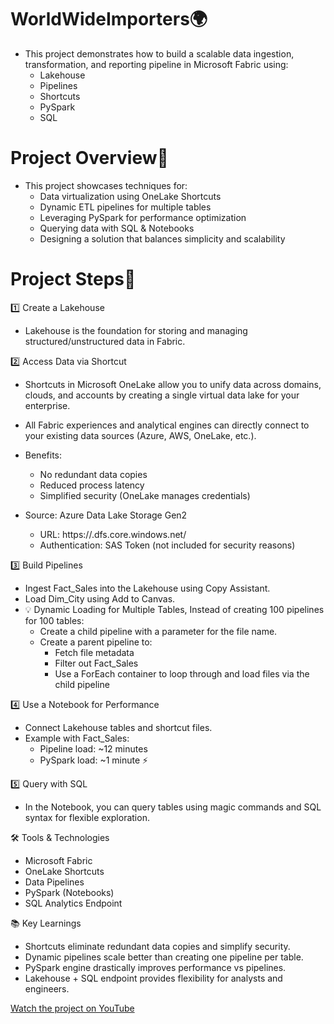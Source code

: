 

# WorldWideImporters🌍

- This project demonstrates how to build a scalable data ingestion, transformation, and reporting pipeline in Microsoft Fabric using:
  -	Lakehouse
  -	Pipelines
  -	Shortcuts
  -	PySpark
  -	SQL
# Project Overview📌
- This project showcases techniques for:
  - Data virtualization using OneLake Shortcuts
  - Dynamic ETL pipelines for multiple tables
  - Leveraging PySpark for performance optimization
  - Querying data with SQL & Notebooks
  - Designing a solution that balances simplicity and scalability

 
# Project Steps🚀
1️⃣ Create a Lakehouse
- Lakehouse is the foundation for storing and managing structured/unstructured data in Fabric.



2️⃣ Access Data via Shortcut
- Shortcuts in Microsoft OneLake allow you to unify data across domains, clouds, and accounts by creating a single virtual data lake for your enterprise.

- All Fabric experiences and analytical engines can directly connect to your existing data sources (Azure, AWS, OneLake, etc.).

- Benefits:
  - No redundant data copies
  - Reduced process latency
  - Simplified security (OneLake manages credentials)
- Source: Azure Data Lake Storage Gen2
  - URL: https://<your-storage-account>.dfs.core.windows.net/
  - Authentication: SAS Token (not included for security reasons)



3️⃣ Build Pipelines
- Ingest Fact_Sales into the Lakehouse using Copy Assistant.
- Load Dim_City using Add to Canvas.
- 💡 Dynamic Loading for Multiple Tables, Instead of creating 100 pipelines for 100 tables:
    - Create a child pipeline with a parameter for the file name.
    - Create a parent pipeline to:
      - Fetch file metadata
      - Filter out Fact_Sales
      - Use a ForEach container to loop through and load files via the child pipeline



4️⃣ Use a Notebook for Performance
- Connect Lakehouse tables and shortcut files.
- Example with Fact_Sales:
  - Pipeline load: ~12 minutes
  - PySpark load: ~1 minute ⚡



5️⃣ Query with SQL
- In the Notebook, you can query tables using magic commands and SQL syntax for flexible exploration.


🛠️ Tools & Technologies
- Microsoft Fabric
- OneLake Shortcuts
- Data Pipelines
- PySpark (Notebooks)
- SQL Analytics Endpoint



📚 Key Learnings
- Shortcuts eliminate redundant data copies and simplify security.
- Dynamic pipelines scale better than creating one pipeline per table.
- PySpark engine drastically improves performance vs pipelines.
- Lakehouse + SQL endpoint provides flexibility for analysts and engineers.

[Watch the project on YouTube](https://youtu.be/fCnlzTd5n8E?si=O-j5GrFnxIAbpzJ9)

